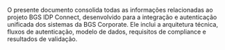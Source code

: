 O presente documento consolida todas as informações relacionadas ao projeto BGS IDP Connect, desenvolvido para a integração e autenticação unificada dos sistemas da BGS Corporate. Ele inclui a arquitetura técnica, fluxos de autenticação, modelo de dados, requisitos de compliance e resultados de validação.
